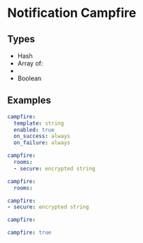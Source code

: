 # Notification Campfire



## Types

* Hash
* Array of: 
* 
* Boolean



## Examples

```yaml
campfire:
  template: string
  enabled: true
  on_success: always
  on_failure: always
```

```yaml
campfire:
  rooms:
  - secure: encrypted string
```

```yaml
campfire:
  rooms:
```

```yaml
campfire:
- secure: encrypted string
```

```yaml
campfire:

```

```yaml
campfire: true

```
